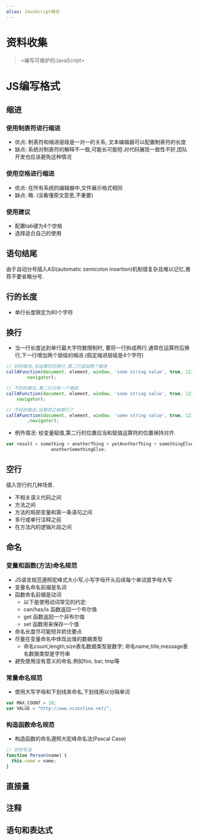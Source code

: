 ```yaml
---
alias: JavaScript格式
---
```


# 资料收集

> <编写可维护的JavaScript>



# JS编写格式



## 缩进

### **使用制表符进行缩进**

* 优点: 制表符和缩进层级是一对一的关系; 文本编辑器可以配置制表符的长度
* 缺点: 系统对制表符的解释不一致,可能长可能短.对代码展现一致性不好,团队开发也应该避免这种情况

### **使用空格进行缩进**

* 优点: 在所有系统的编辑器中,文件展示格式相同
* 缺点: 略. (没看懂原文意思,不重要)



### **使用建议**

* 配置tab键为4个空格
* 选择适合自己的使用

## 语句结尾



由于自动分号插入ASI(automatic semicolon insertion)机制很复杂且难以记忆,推荐不要省略分号.

## 行的长度

* 单行长度限定为80个字符



## 换行

* 当一行长度达到单行最大字符数限制时, 要将一行拆成两行.通常在运算符后换行,下一行增加两个层级的缩进.(假定缩进层级是4个字符)

```js
// 好的做法,在运算符后换行,第二行追加两个缩进
callAFunction(document, element, window, 'some string value', true, 123,
		navigator);

// 不好的做法,第二行只有一个缩进
callAFunction(document, element, window, 'some string value', true, 123,
	navigator);

// 不好的做法,运算符之前换行了
callAFunction(document, element, window, 'some string value', true, 123
		,navigator);
```

* 例外情况: 给变量赋值,第二行的位置应当和赋值运算符的位置保持对齐.

```js
var result = something + anotherThing + yetAnotherThing + somethingElse +
    			 anotherSomethingElse;
```



## 空行

插入空行的几种场景.

* 不相关语义代码之间
* 方法之间
* 方法的局部变量和第一条语句之间
* 多行或单行注释之前
* 在方法内的逻辑片段之间

## 命名

### 变量和函数(方法)命名规范

* JS语言规范遵照驼峰式大小写,小写字母开头后续每个单词首字母大写
* 变量名命名前缀是名词
* 函数命名前缀是动词
  * 以下是使用动词常见的约定:
  * can/has/is   函数返回一个布尔值
  * get 函数返回一个非布尔值
  * set 函数用来保存一个值
* 命名长度尽可能短并抓住要点
* 尽量在变量命名中体现出值的数据类型
  * 命名count,length,size表名数据类型是数字; 命名name,title,message表名数据类型是字符串
* 避免使用没有意义的命名.例如foo, bar, tmp等



### 常量命名规范

* 使用大写字母和下划线来命名,下划线用以分隔单词

```js
var MAX_COUNT = 10;
var VALUE = "http://www.nczonline.net/";
```



### 构造函数命名规范

* 构造函数的命名遵照大驼峰命名法(Pascal Case)

```js
// 好的写法
function Person(name) {
  this.name = name;
}
```









## 直接量



## 注释



## 语句和表达式
